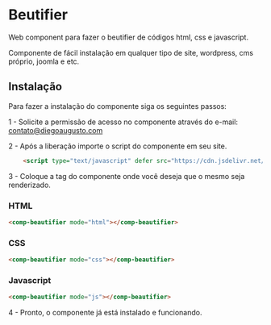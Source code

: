 
# Beutifier

Web component para fazer o beutifier de códigos html, css e javascript.

Componente de fácil instalação em qualquer tipo de site, wordpress, cms próprio, joomla e etc.





## Instalação

Para fazer a instalação do componente siga os seguintes passos:

1 - Solicite a permissão de acesso no componente através do e-mail: contato@diegoaugusto.com

2 - Após a liberação importe o script do componente em seu site. 

```html
    <script type="text/javascript" defer src="https://cdn.jsdelivr.net/gh/vulgodizz/web-components/v1/beautifier/lazy.min.js"></script>
```
    
3 - Coloque a tag do componente onde você deseja que o mesmo seja renderizado.

### HTML
```html
<comp-beautifier mode="html"></comp-beautifier>
```

### CSS
```html
<comp-beautifier mode="css"></comp-beautifier>
```

###  Javascript
```html
<comp-beautifier mode="js"></comp-beautifier>
```

4 - Pronto, o componente já está instalado e funcionando.